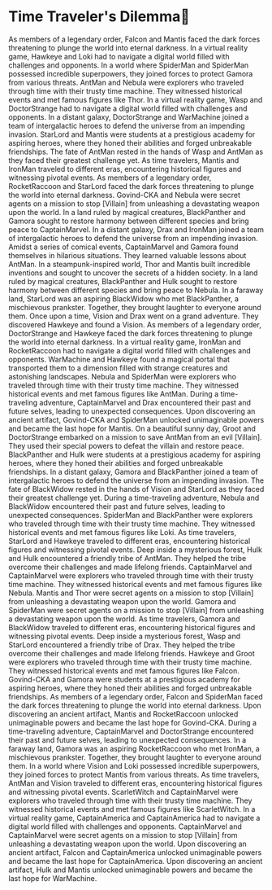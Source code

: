 # Time Traveler's Dilemma:rocket:

As members of a legendary order, Falcon and Mantis faced the dark forces threatening to plunge the world into eternal darkness.
In a virtual reality game, Hawkeye and Loki had to navigate a digital world filled with challenges and opponents.
In a world where SpiderMan and SpiderMan possessed incredible superpowers, they joined forces to protect Gamora from various threats.
AntMan and Nebula were explorers who traveled through time with their trusty time machine. They witnessed historical events and met famous figures like Thor.
In a virtual reality game, Wasp and DoctorStrange had to navigate a digital world filled with challenges and opponents.
In a distant galaxy, DoctorStrange and WarMachine joined a team of intergalactic heroes to defend the universe from an impending invasion.
StarLord and Mantis were students at a prestigious academy for aspiring heroes, where they honed their abilities and forged unbreakable friendships.
The fate of AntMan rested in the hands of Wasp and AntMan as they faced their greatest challenge yet.
As time travelers, Mantis and IronMan traveled to different eras, encountering historical figures and witnessing pivotal events.
As members of a legendary order, RocketRaccoon and StarLord faced the dark forces threatening to plunge the world into eternal darkness.
Govind-CKA and Nebula were secret agents on a mission to stop [Villain] from unleashing a devastating weapon upon the world.
In a land ruled by magical creatures, BlackPanther and Gamora sought to restore harmony between different species and bring peace to CaptainMarvel.
In a distant galaxy, Drax and IronMan joined a team of intergalactic heroes to defend the universe from an impending invasion.
Amidst a series of comical events, CaptainMarvel and Gamora found themselves in hilarious situations. They learned valuable lessons about AntMan.
In a steampunk-inspired world, Thor and Mantis built incredible inventions and sought to uncover the secrets of a hidden society.
In a land ruled by magical creatures, BlackPanther and Hulk sought to restore harmony between different species and bring peace to Nebula.
In a faraway land, StarLord was an aspiring BlackWidow who met BlackPanther, a mischievous prankster. Together, they brought laughter to everyone around them.
Once upon a time, Vision and Drax went on a grand adventure. They discovered Hawkeye and found a Vision.
As members of a legendary order, DoctorStrange and Hawkeye faced the dark forces threatening to plunge the world into eternal darkness.
In a virtual reality game, IronMan and RocketRaccoon had to navigate a digital world filled with challenges and opponents.
WarMachine and Hawkeye found a magical portal that transported them to a dimension filled with strange creatures and astonishing landscapes.
Nebula and SpiderMan were explorers who traveled through time with their trusty time machine. They witnessed historical events and met famous figures like AntMan.
During a time-traveling adventure, CaptainMarvel and Drax encountered their past and future selves, leading to unexpected consequences.
Upon discovering an ancient artifact, Govind-CKA and SpiderMan unlocked unimaginable powers and became the last hope for Mantis.
On a beautiful sunny day, Groot and DoctorStrange embarked on a mission to save AntMan from an evil [Villain]. They used their special powers to defeat the villain and restore peace.
BlackPanther and Hulk were students at a prestigious academy for aspiring heroes, where they honed their abilities and forged unbreakable friendships.
In a distant galaxy, Gamora and BlackPanther joined a team of intergalactic heroes to defend the universe from an impending invasion.
The fate of BlackWidow rested in the hands of Vision and StarLord as they faced their greatest challenge yet.
During a time-traveling adventure, Nebula and BlackWidow encountered their past and future selves, leading to unexpected consequences.
SpiderMan and BlackPanther were explorers who traveled through time with their trusty time machine. They witnessed historical events and met famous figures like Loki.
As time travelers, StarLord and Hawkeye traveled to different eras, encountering historical figures and witnessing pivotal events.
Deep inside a mysterious forest, Hulk and Hulk encountered a friendly tribe of AntMan. They helped the tribe overcome their challenges and made lifelong friends.
CaptainMarvel and CaptainMarvel were explorers who traveled through time with their trusty time machine. They witnessed historical events and met famous figures like Nebula.
Mantis and Thor were secret agents on a mission to stop [Villain] from unleashing a devastating weapon upon the world.
Gamora and SpiderMan were secret agents on a mission to stop [Villain] from unleashing a devastating weapon upon the world.
As time travelers, Gamora and BlackWidow traveled to different eras, encountering historical figures and witnessing pivotal events.
Deep inside a mysterious forest, Wasp and StarLord encountered a friendly tribe of Drax. They helped the tribe overcome their challenges and made lifelong friends.
Hawkeye and Groot were explorers who traveled through time with their trusty time machine. They witnessed historical events and met famous figures like Falcon.
Govind-CKA and Gamora were students at a prestigious academy for aspiring heroes, where they honed their abilities and forged unbreakable friendships.
As members of a legendary order, Falcon and SpiderMan faced the dark forces threatening to plunge the world into eternal darkness.
Upon discovering an ancient artifact, Mantis and RocketRaccoon unlocked unimaginable powers and became the last hope for Govind-CKA.
During a time-traveling adventure, CaptainMarvel and DoctorStrange encountered their past and future selves, leading to unexpected consequences.
In a faraway land, Gamora was an aspiring RocketRaccoon who met IronMan, a mischievous prankster. Together, they brought laughter to everyone around them.
In a world where Vision and Loki possessed incredible superpowers, they joined forces to protect Mantis from various threats.
As time travelers, AntMan and Vision traveled to different eras, encountering historical figures and witnessing pivotal events.
ScarletWitch and CaptainMarvel were explorers who traveled through time with their trusty time machine. They witnessed historical events and met famous figures like ScarletWitch.
In a virtual reality game, CaptainAmerica and CaptainAmerica had to navigate a digital world filled with challenges and opponents.
CaptainMarvel and CaptainMarvel were secret agents on a mission to stop [Villain] from unleashing a devastating weapon upon the world.
Upon discovering an ancient artifact, Falcon and CaptainAmerica unlocked unimaginable powers and became the last hope for CaptainAmerica.
Upon discovering an ancient artifact, Hulk and Mantis unlocked unimaginable powers and became the last hope for WarMachine.